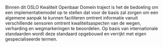 Binnen dit OSLO Kwaliteit Openbaar Domein traject is het de bedoeling om een implementatiemodel op te stellen dat voor de basis zal zorgen om een algemene aanpak te kunnen faciliteren omtrent informatie vanuit verschillende sensoren omtrent kwaliteitsaspecten van de wegen, verharding en wegmarkeringen te beoordelen. Op basis van internationale standaarden wordt deze standaard opgebouwd en verrijkt met eigen gespecialiseerde termen.